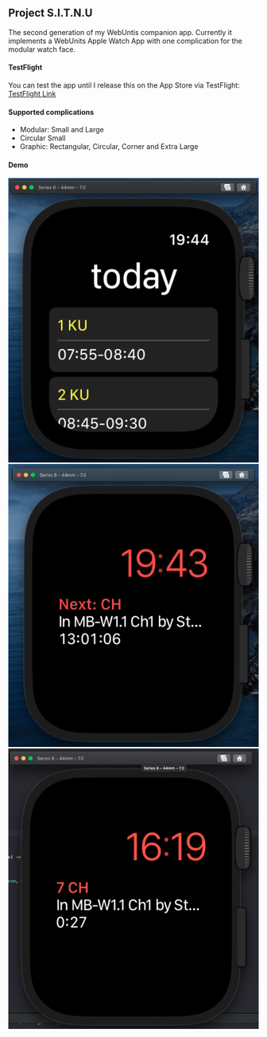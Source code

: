 ## Project S.I.T.N.U

The second generation of my WebUntis companion app. Currently it implements a WebUnits Apple Watch App with one complication for the modular watch face.

#### TestFlight

You can test the app until I release this on the App Store via TestFlight: [TestFlight Link](https://testflight.apple.com/join/g6eNWUlW)

#### Supported complications

- Modular: Small and Large
- Circular Small
- Graphic: Rectangular, Circular, Corner and Extra Large

#### Demo

![App Demo](assets/watch_app_demo.png) ![Complication Demo](assets/watch_complication_demo.png) ![Complication Demo: Time until end of lesson](assets/watch_complication_time_until_end.png)
